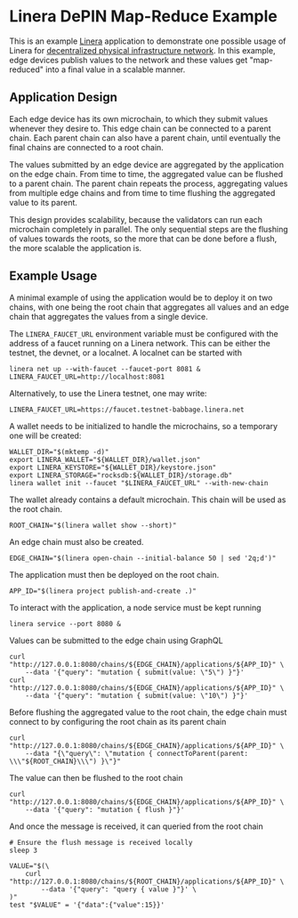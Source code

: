# Linera DePIN Map-Reduce Example

This is an example [Linera](https://linera.io) application to demonstrate one possible usage of
Linera for [decentralized physical infrastructure network][depin]. In this example, edge devices
publish values to the network and these values get "map-reduced" into a final value in a scalable
manner.

[depin]: https://en.wikipedia.org/wiki/Decentralized_physical_infrastructure_network

## Application Design

Each edge device has its own microchain, to which they submit values whenever they desire to. This
edge chain can be connected to a parent chain. Each parent chain can also have a parent chain,
until eventually the final chains are connected to a root chain.

The values submitted by an edge device are aggregated by the application on the edge chain. From
time to time, the aggregated value can be flushed to a parent chain. The parent chain repeats the
process, aggregating values from multiple edge chains and from time to time flushing the aggregated
value to its parent.

This design provides scalability, because the validators can run each microchain completely in
parallel. The only sequential steps are the flushing of values towards the roots, so the more that
can be done before a flush, the more scalable the application is.

## Example Usage

A minimal example of using the application would be to deploy it on two chains, with one being the
root chain that aggregates all values and an edge chain that aggregates the values from a single
device.

The `LINERA_FAUCET_URL` environment variable must be configured with the address of a faucet
running on a Linera network. This can be either the testnet, the devnet, or a localnet. A localnet
can be started with

```ignore
linera net up --with-faucet --faucet-port 8081 &
LINERA_FAUCET_URL=http://localhost:8081
```

Alternatively, to use the Linera testnet, one may write:
```
LINERA_FAUCET_URL=https://faucet.testnet-babbage.linera.net
```

A wallet needs to be initialized to handle the microchains, so a temporary one will be created:

```
WALLET_DIR="$(mktemp -d)"
export LINERA_WALLET="${WALLET_DIR}/wallet.json"
export LINERA_KEYSTORE="${WALLET_DIR}/keystore.json"
export LINERA_STORAGE="rocksdb:${WALLET_DIR}/storage.db"
linera wallet init --faucet "$LINERA_FAUCET_URL" --with-new-chain
```

The wallet already contains a default microchain. This chain will be used as the root chain.

```
ROOT_CHAIN="$(linera wallet show --short)"
```

An edge chain must also be created.

```
EDGE_CHAIN="$(linera open-chain --initial-balance 50 | sed '2q;d')"
```

The application must then be deployed on the root chain.

```
APP_ID="$(linera project publish-and-create .)"
```

To interact with the application, a node service must be kept running

```
linera service --port 8080 &
```

Values can be submitted to the edge chain using GraphQL

```
curl "http://127.0.0.1:8080/chains/${EDGE_CHAIN}/applications/${APP_ID}" \
    --data '{"query": "mutation { submit(value: \"5\") }"}'
curl "http://127.0.0.1:8080/chains/${EDGE_CHAIN}/applications/${APP_ID}" \
    --data '{"query": "mutation { submit(value: \"10\") }"}'
```

Before flushing the aggregated value to the root chain, the edge chain must connect to by
configuring the root chain as its parent chain

```
curl "http://127.0.0.1:8080/chains/${EDGE_CHAIN}/applications/${APP_ID}" \
    --data "{\"query\": \"mutation { connectToParent(parent: \\\"${ROOT_CHAIN}\\\") }\"}"
```

The value can then be flushed to the root chain

```
curl "http://127.0.0.1:8080/chains/${EDGE_CHAIN}/applications/${APP_ID}" \
    --data '{"query": "mutation { flush }"}'
```

And once the message is received, it can queried from the root chain

```
# Ensure the flush message is received locally
sleep 3

VALUE="$(\
    curl "http://127.0.0.1:8080/chains/${ROOT_CHAIN}/applications/${APP_ID}" \
        --data '{"query": "query { value }"}' \
)"
test "$VALUE" = '{"data":{"value":15}}'
```


